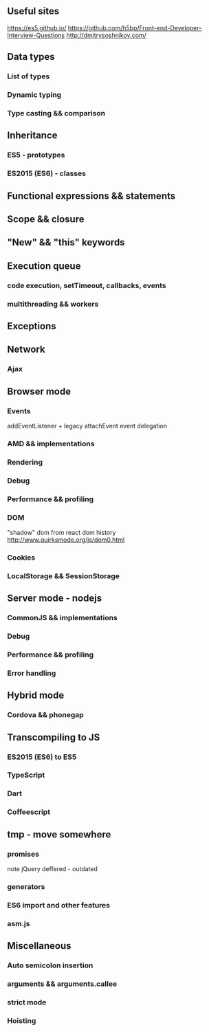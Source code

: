 ## Useful sites
https://es5.github.io/
https://github.com/h5bp/Front-end-Developer-Interview-Questions
http://dmitrysoshnikov.com/


## Data types
### List of types
### Dynamic typing
### Type casting && comparison

## Inheritance
### ES5 - prototypes
### ES2015 (ES6) - classes


## Functional expressions && statements

## Scope && closure

## "New" && "this" keywords

## Execution queue
### code execution, setTimeout, callbacks, events
### multithreading && workers

## Exceptions

## Network
### Ajax

## Browser mode
### Events
addEventListener + legacy attachEvent
event delegation
### AMD && implementations
### Rendering
### Debug
### Performance && profiling
### DOM
"shadow" dom from react
dom history http://www.quirksmode.org/js/dom0.html
### Cookies
### LocalStorage && SessionStorage

## Server mode - nodejs
### CommonJS && implementations
### Debug
### Performance && profiling
### Error handling

## Hybrid mode
### Cordova && phonegap

## Transcompiling to JS
### ES2015 (ES6) to ES5
### TypeScript
### Dart
### Coffeescript

## tmp - move somewhere
### promises
note jQuery deffered - outdated
### generators
### ES6 import and other features
### asm.js

## Miscellaneous
### Auto semicolon insertion
### arguments && arguments.callee
### strict mode
### Hoisting